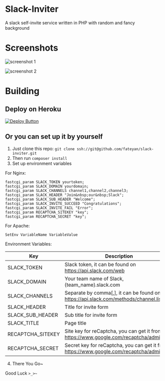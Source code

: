 # Slack-Inviter
A slack self-invite service written in PHP with random and fancy background

# Screenshots
![screenshot 1](https://raw.github.com/fateyan/Slack-Inviter/master/.github/screenshot1.jpg)

![screenshot 2](https://raw.github.com/fateyan/Slack-Inviter/master/.github/screenshot2.jpg)

# Building
## Deploy on Heroku
[![Deploy Button](https://www.herokucdn.com/deploy/button.png)](https://www.heroku.com/deploy/?template=https://github.com/fateyan/slack-inviter)
## Or you can set up it by yourself
1. Just clone this repo: `git clone ssh://git@github.com/fateyan/slack-inviter.git`  
2. Then run `composer install`
3. Set up environment variables  

For Nginx:
```nginx
fastcgi_param SLACK_TOKEN yourtoken;  
fastcgi_param SLACK_DOMAIN yourdomain;  
fastcgi_param SLACK_CHANNELS channel1,channel2,channel3;  
fastcgi_param SLACK_HEADER "Join&nbsp;our&nbsp;Slack";  
fastcgi_param SLACK_SUB_HEADER "Welcome";
fastcgi_param SLACK_INVITE_SUCCEED "Congratulations";
fastcgi_param SLACK_INVITE_FAIL "Error";
fastcgi_param RECAPTCHA_SITEKEY "key";
fastcgi_param RECAPTCHA_SECRET "key";
```
For Apache:
```
SetEnv VariableName VariableValue
```

Environment Variables:  

| Key               | Description                                                                              |
|-------------------|------------------------------------------------------------------------------------------|
| SLACK_TOKEN       | Slack token, it can be found on https://api.slack.com/web                                |
| SLACK_DOMAIN      | Your team name of Slack, {team_name}.slack.com                                           |
| SLACK_CHANNELS    | Separate by comma[,], it can be found on https://api.slack.com/methods/channel.list/test |
| SLACK_HEADER      | Title for invite form                                                                    |
| SLACK_SUB_HEADER  | Sub title for invite form                                                                |
| SLACK_TITLE       | Page title                                                                               |
| RECAPTCHA_SITEKEY | Site key for reCaptcha, you can get it from https://www.google.com/recaptcha/admin       |
| RECAPTCHA_SECRET  | Secret key for reCaptcha, you can get it from https://www.google.com/recaptcha/admin     |

4. There You Go~
  
Good Luck `>_>~`
